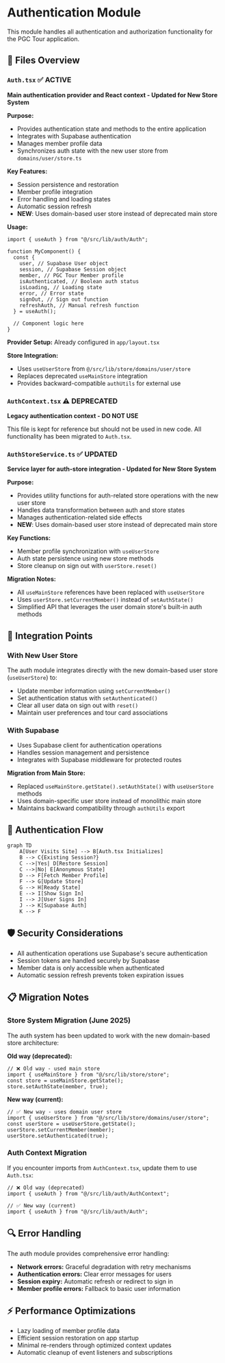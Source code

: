 # Authentication Module

This module handles all authentication and authorization functionality for the PGC Tour application.

## 📁 Files Overview

### `Auth.tsx` ✅ **ACTIVE**

**Main authentication provider and React context - Updated for New Store System**

**Purpose:**

- Provides authentication state and methods to the entire application
- Integrates with Supabase authentication
- Manages member profile data
- Synchronizes auth state with the new user store from `domains/user/store.ts`

**Key Features:**

- Session persistence and restoration
- Member profile integration
- Error handling and loading states
- Automatic session refresh
- **NEW**: Uses domain-based user store instead of deprecated main store

**Usage:**

```tsx
import { useAuth } from "@/src/lib/auth/Auth";

function MyComponent() {
  const {
    user, // Supabase User object
    session, // Supabase Session object
    member, // PGC Tour Member profile
    isAuthenticated, // Boolean auth status
    isLoading, // Loading state
    error, // Error state
    signOut, // Sign out function
    refreshAuth, // Manual refresh function
  } = useAuth();

  // Component logic here
}
```

**Provider Setup:** Already configured in `app/layout.tsx`

**Store Integration:**

- Uses `useUserStore` from `@/src/lib/store/domains/user/store`
- Replaces deprecated `useMainStore` integration
- Provides backward-compatible `authUtils` for external use

### `AuthContext.tsx` ⚠️ **DEPRECATED**

**Legacy authentication context - DO NOT USE**

This file is kept for reference but should not be used in new code. All functionality has been migrated to `Auth.tsx`.

### `AuthStoreService.ts` ✅ **UPDATED**

**Service layer for auth-store integration - Updated for New Store System**

**Purpose:**

- Provides utility functions for auth-related store operations with the new user store
- Handles data transformation between auth and store states
- Manages authentication-related side effects
- **NEW**: Uses domain-based user store instead of deprecated main store

**Key Functions:**

- Member profile synchronization with `useUserStore`
- Auth state persistence using new store methods
- Store cleanup on sign out with `userStore.reset()`

**Migration Notes:**

- All `useMainStore` references have been replaced with `useUserStore`
- Uses `userStore.setCurrentMember()` instead of `setAuthState()`
- Simplified API that leverages the user domain store's built-in auth methods

## 🔧 Integration Points

### With New User Store

The auth module integrates directly with the new domain-based user store (`useUserStore`) to:

- Update member information using `setCurrentMember()`
- Set authentication status with `setAuthenticated()`
- Clear all user data on sign out with `reset()`
- Maintain user preferences and tour card associations

### With Supabase

- Uses Supabase client for authentication operations
- Handles session management and persistence
- Integrates with Supabase middleware for protected routes

**Migration from Main Store:**

- Replaced `useMainStore.getState().setAuthState()` with `useUserStore` methods
- Uses domain-specific user store instead of monolithic main store
- Maintains backward compatibility through `authUtils` export

## 🔄 Authentication Flow

```mermaid
graph TD
    A[User Visits Site] --> B[Auth.tsx Initializes]
    B --> C{Existing Session?}
    C -->|Yes| D[Restore Session]
    C -->|No| E[Anonymous State]
    D --> F[Fetch Member Profile]
    F --> G[Update Store]
    G --> H[Ready State]
    E --> I[Show Sign In]
    I --> J[User Signs In]
    J --> K[Supabase Auth]
    K --> F
```

## 🛡️ Security Considerations

- All authentication operations use Supabase's secure authentication
- Session tokens are handled securely by Supabase
- Member data is only accessible when authenticated
- Automatic session refresh prevents token expiration issues

## 📋 Migration Notes

### Store System Migration (June 2025)

The auth system has been updated to work with the new domain-based store architecture:

**Old way (deprecated):**

```tsx
// ❌ Old way - used main store
import { useMainStore } from "@/src/lib/store/store";
const store = useMainStore.getState();
store.setAuthState(member, true);
```

**New way (current):**

```tsx
// ✅ New way - uses domain user store
import { useUserStore } from "@/src/lib/store/domains/user/store";
const userStore = useUserStore.getState();
userStore.setCurrentMember(member);
userStore.setAuthenticated(true);
```

### Auth Context Migration

If you encounter imports from `AuthContext.tsx`, update them to use `Auth.tsx`:

```tsx
// ❌ Old way (deprecated)
import { useAuth } from "@/src/lib/auth/AuthContext";

// ✅ New way (current)
import { useAuth } from "@/src/lib/auth/Auth";
```

## 🔍 Error Handling

The auth module provides comprehensive error handling:

- **Network errors:** Graceful degradation with retry mechanisms
- **Authentication errors:** Clear error messages for users
- **Session expiry:** Automatic refresh or redirect to sign in
- **Member profile errors:** Fallback to basic user information

## ⚡ Performance Optimizations

- Lazy loading of member profile data
- Efficient session restoration on app startup
- Minimal re-renders through optimized context updates
- Automatic cleanup of event listeners and subscriptions
